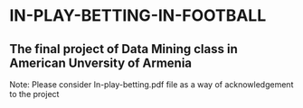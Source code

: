 # IN-PLAY-BETTING-IN-FOOTBALL

## The final project of Data Mining class in American Unversity of Armenia

Note: Please consider In-play-betting.pdf file as a way of acknowledgement to the project
